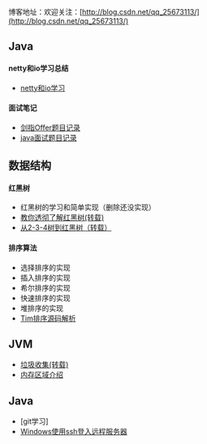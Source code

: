博客地址：欢迎关注：[http://blog.csdn.net/qq_25673113/](http://blog.csdn.net/qq_25673113/)


## Java

#### netty和io学习总结
- [netty和io学习](https://github.com/lkj41110/netty_dome)

#### 面试笔记
- [剑指Offer题目记录](https://github.com/lkj41110/KnowContainer/blob/master/offer_test/src/com/lk/offer/test/offert题目目录.md)
- [java面试题目记录](https://github.com/lkj41110/KnowContainer/blob/master/java面试题目记录.md)

## 数据结构

#### 红黑树
- 红黑树的学习和简单实现（删除还没实现）
- [教你透彻了解红黑树(转载)](http://www.cnblogs.com/v-July-v/archive/2010/12/29/1983707.html)
- [从2-3-4树到红黑树（转载）](http://www.cnblogs.com/nullzx/p/6111175.html)

#### 排序算法
- 选择排序的实现
- 插入排序的实现
- 希尔排序的实现
- 快速排序的实现
- 堆排序的实现
- [Tim排序源码解析](https://github.com/lkj41110/KnowContainer/blob/master/structure/com/lk/sort/timsort.md)

## JVM
- [垃圾收集(转载)](http://blog.csdn.net/qq_25673113/article/details/54342350)
- [内存区域介绍](http://blog.csdn.net/qq_25673113/article/details/54342350)

## Java
- [git学习]
- [Windows使用ssh登入远程服务器](http://blog.csdn.net/qq_25673113/article/details/64131516)
